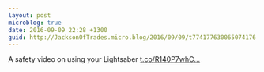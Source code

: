 ```yaml
---
layout: post
microblog: true
date: 2016-09-09 22:28 +1300
guid: http://JacksonOfTrades.micro.blog/2016/09/09/t774177630065074176.html
---
```

A safety video on using your Lightsaber [t.co/R140P7whC...](https://t.co/R140P7whC7)
